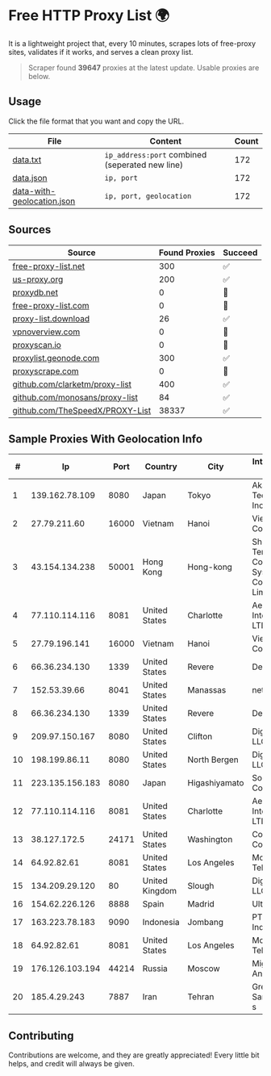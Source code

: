 
# Free HTTP Proxy List 🌍

It is a lightweight project that, every 10 minutes, scrapes lots of free-proxy sites, validates if it works, and serves a clean proxy list.


> Scraper found **39647** proxies at the latest update. Usable proxies are below.

## Usage

Click the file format that you want and copy the URL.


|File|Content|Count|
|----|-------|-----|
|[data.txt](https://raw.githubusercontent.com/themiralay/Proxy-List-World/master/data.txt)|`ip_address:port` combined (seperated new line)|172|
|[data.json](https://raw.githubusercontent.com/themiralay/Proxy-List-World/master/data.json)|`ip, port`|172|
|[data-with-geolocation.json](https://raw.githubusercontent.com/themiralay/Proxy-List-World/master/data-with-geolocation.json)|`ip, port, geolocation`|172|

## Sources

|Source|Found Proxies|Succeed|
|------|-------------|-------|
|[free-proxy-list.net](https://free-proxy-list.net)|300|✅|
|[us-proxy.org](https://www.us-proxy.org)|200|✅|
|[proxydb.net](http://proxydb.net)|0|🚫|
|[free-proxy-list.com](https://free-proxy-list.com/?page=&port=&type%5B%5D=http&type%5B%5D=https&up_time=0&search=Search)|0|🚫|
|[proxy-list.download](https://www.proxy-list.download/HTTP)|26|✅|
|[vpnoverview.com](https://vpnoverview.com/privacy/anonymous-browsing/free-proxy-servers)|0|🚫|
|[proxyscan.io](https://www.proxyscan.io)|0|🚫|
|[proxylist.geonode.com](https://proxylist.geonode.com/api/proxy-list?limit=300&page=1&sort_by=lastChecked&sort_type=desc&protocols=http,https)|300|✅|
|[proxyscrape.com](https://api.proxyscrape.com/v2/?request=displayproxies&protocol=http&timeout=10000&country=all&ssl=all&anonymity=all)|0|🚫|
|[github.com/clarketm/proxy-list](https://raw.githubusercontent.com/clarketm/proxy-list/master/proxy-list-raw.txt)|400|✅|
|[github.com/monosans/proxy-list](https://raw.githubusercontent.com/monosans/proxy-list/main/proxies/http.txt)|84|✅|
|[github.com/TheSpeedX/PROXY-List](https://raw.githubusercontent.com/TheSpeedX/PROXY-List/master/http.txt)|38337|✅|


## Sample Proxies With Geolocation Info

|#|Ip|Port|Country|City|Internet Service Provider|
|-|--|----|-------|----|-------------------------|
|1|139.162.78.109|8080|Japan|Tokyo|Akamai Technologies, Inc.|
|2|27.79.211.60|16000|Vietnam|Hanoi|Viettel Corporation|
|3|43.154.134.238|50001|Hong Kong|Hong-kong|Shenzhen Tencent Computer Systems Company Limited|
|4|77.110.114.116|8081|United States|Charlotte|Aeza International LTD|
|5|27.79.196.141|16000|Vietnam|Hanoi|Viettel Corporation|
|6|66.36.234.130|1339|United States|Revere|DediOutlet, LLC|
|7|152.53.39.66|8041|United States|Manassas|netcup GmbH|
|8|66.36.234.130|1339|United States|Revere|DediOutlet, LLC|
|9|209.97.150.167|8080|United States|Clifton|DigitalOcean, LLC|
|10|198.199.86.11|8080|United States|North Bergen|DigitalOcean, LLC|
|11|223.135.156.183|8080|Japan|Higashiyamato|So-net Corporation|
|12|77.110.114.116|8081|United States|Charlotte|Aeza International LTD|
|13|38.127.172.5|24171|United States|Washington|Cogent Communications|
|14|64.92.82.61|8081|United States|Los Angeles|Momentum Telecom, Inc.|
|15|134.209.29.120|80|United Kingdom|Slough|DigitalOcean, LLC|
|16|154.62.226.126|8888|Spain|Madrid|Ultahost, Inc.|
|17|163.223.78.183|9090|Indonesia|Jombang|PT Big Network Indonesia|
|18|64.92.82.61|8081|United States|Los Angeles|Momentum Telecom, Inc.|
|19|176.126.103.194|44214|Russia|Moscow|Miglovets Egor Andreevich|
|20|185.4.29.243|7887|Iran|Tehran|Green Web Samaneh Novin' s|



## Contributing

Contributions are welcome, and they are greatly appreciated! Every
little bit helps, and credit will always be given.

